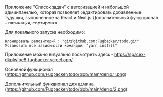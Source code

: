 Приложение "Список задач" с авторизацией и небольшой админпанелью, которая позволяет редактировать добавленные тудушки, выполненное на React и Next.js
Дополнительный фунцкционал - пагинация, сортировка.

Для локального запуска необходимо:

    Клонировать репозиторий : "git@github.com:Fugbacker/todo.git"
    Установить все зависимости командой: "yarn install"

Приложение можно визуально посмотреть здесь - https://spacex-dkplwjbe8-fugbacker.vercel.app/


Основной функционал
(https://github.com/Fugbacker/todo/blob/main/demo/1.png)

Дополнительный функционал для админа
(https://github.com/Fugbacker/todo/blob/main/demo/2.png)
